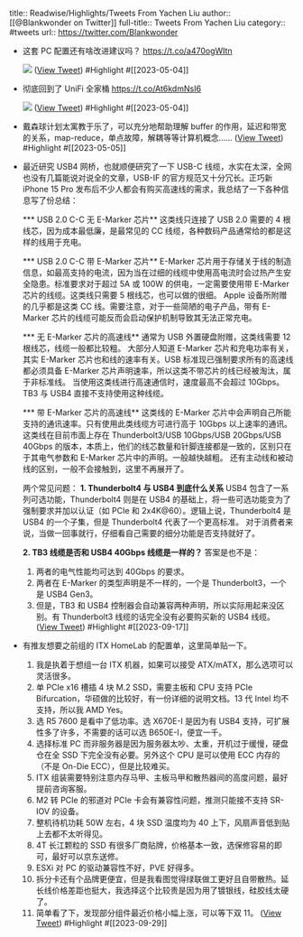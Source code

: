 title:: Readwise/Highlights/Tweets From Yachen Liu
author:: [[@Blankwonder on Twitter]]
full-title:: Tweets From Yachen Liu
category:: #tweets
url:: https://twitter.com/Blankwonder

- 这套 PC 配置还有啥改进建议吗？ https://t.co/a470ogWItn
  
  ![](https://pbs.twimg.com/media/Fu9QuGhaAAE5Y9p.jpg) ([View Tweet](https://twitter.com/Blankwonder/status/1652628349204963330)) #Highlight #[[2023-05-04]]
- 彻底回到了 UniFi 全家桶 https://t.co/At6kdmNsI6
  
  ![](https://pbs.twimg.com/media/FpDkbKYaQAATOhw.jpg) ([View Tweet](https://twitter.com/Blankwonder/status/1626050629667020805)) #Highlight #[[2023-05-04]]
- 戴森球计划太寓教于乐了，可以充分地帮助理解 buffer 的作用，延迟和带宽的关系，map-reduce，单点故障，解耦等等计算机概念…… ([View Tweet](https://twitter.com/Blankwonder/status/1654391082002812929)) #Highlight #[[2023-05-05]]
- 最近研究 USB4 网桥，也就顺便研究了一下 USB-C 线缆，水实在太深，全网也没有几篇能说对说全的文章，USB-IF 的官方规范又十分冗长。正巧新 iPhone 15 Pro 发布后不少人都会有购买高速线的需求，我总结了一下各种信息写了份总结：
  
  *** USB 2.0 C-C 无 E-Marker 芯片**
  这类线只连接了 USB 2.0 需要的 4 根线芯，因为成本最低廉，是最常见的 CC 线缆，各种数码产品通常给的都是这样的线用于充电。
  
  *** USB 2.0 C-C 带 E-Marker 芯片**
  E-Marker 芯片用于存储关于线的制造信息，如最高支持的电流，因为当在过细的线缆中使用高电流时会过热产生安全隐患。标准要求对于超过 5A 或 100W 的供电，一定需要使用带 E-Marker 芯片的线缆。这类线只需要 5 根线芯，也可以做的很细。
  Apple 设备所附赠的几乎都是这类 CC 线。需要注意，对于一些简陋的电子产品，带有 E-Marker 芯片的线缆可能反而会启动保护机制导致其无法正常充电。
  
  *** 无 E-Marker 芯片的高速线**
  通常为 USB 外置硬盘附赠，这类线需要 12 根线芯，线缆一般都比较粗。
  大部分人知道 E-Marker 芯片和充电功率有关，其实 E-Marker 芯片也和线的速率有关。USB 标准现已强制要求所有的高速线都必须具备 E-Marker 芯片声明速率，所以这类不带芯片的线已经被淘汰，属于非标准线。
  当使用这类线进行高速通信时，速度最高不会超过 10Gbps。TB3 与 USB4 直接不支持使用这种线缆。
  
  *** 带 E-Marker 芯片的高速线**
  这类线的 E-Marker 芯片中会声明自己所能支持的通讯速率。只有使用此类线缆方可进行高于 10Gbps 以上速率的通讯。
  这类线在目前市面上存在 Thunderbolt3/USB 10Gbps/USB 20Gbps/USB 40Gbps 的版本，本质上，他们的线芯数量和针脚连接都是一致的，区别只在于其电气参数和 E-Marker 芯片中的声明。一般越快越粗。
  还有主动线和被动线的区别，一般不会接触到，这里不再展开了。
  
  两个常见问题：
  **1. Thunderbolt4 与 USB4 到底什么关系**
  USB4 包含了一系列可选功能，Thunderbolt4 则是在 USB4 的基础上，将一些可选功能变为了强制要求并加以认证（如 PCIe 和 2x4K@60）。逻辑上说，Thunderbolt4 是 USB4 的一个子集，但是 Thunderbolt4 代表了一个更高标准。
  对于消费者来说，当做一回事就行，仔细看自己需要的细分功能是否支持就好了。
  
  **2. TB3 线缆是否和 USB4 40Gbps 线缆是一样的？**
  答案是也不是：
  1. 两者的电气性能均可达到 40Gbps 的要求。
  2. 两者在 E-Marker 的类型声明是不一样的，一个是 Thunderbolt3，一个是 USB4 Gen3。
  3. 但是，TB3 和 USB4 控制器会自动兼容两种声明，所以实际用起来没区别。有 Thunderbolt3 线缆的话完全没有必要购买新的 USB4 线缆。 ([View Tweet](https://twitter.com/Blankwonder/status/1703046503286378930)) #Highlight #[[2023-09-17]]
- 有推友想要之前组的 ITX HomeLab 的配置单，这里简单贴一下。
  1. 我是执着于想组一台 ITX 机器，如果可以接受 ATX/mATX，那么选项可以灵活很多。
  2. 单 PCIe x16 槽插 4 块 M.2 SSD，需要主板和 CPU 支持 PCIe Bifurcation，华硕做的比较好，有一份详细的说明文档。13 代 Intel 均不支持，所以我 AMD Yes。
  3. 选 R5 7600 是看中了低功率。选 X670E-I 是因为有 USB4 支持，可扩展性多了许多，不需要的话可以选 B650E-I，便宜一千。
  4. 选择标准 PC 而非服务器是因为服务器太吵、太重，开机过于缓慢，硬盘仓在全 SSD 下完全没有必要。另外这个 CPU 是可以使用 ECC 内存的（不是 On-Die ECC），但是比较难买。
  5. ITX 组装需要特别注意内存马甲、主板马甲和散热器间的高度问题，最好提前咨询客服。
  6. M2 转 PCIe 的邪道对 PCIe 卡会有兼容性问题，推测只能接不支持 SR-IOV 的设备。
  7. 整机待机功耗 50W 左右，4 块 SSD 温度均为 40 上下，风扇声音低到贴上去都不太听得见。
  8. 4T 长江颗粒的 SSD 有很多厂商贴牌，价格基本一致，选保修容易的即可，最好可以京东送修。
  9. ESXi 对 PC 的驱动兼容性不好，PVE 好得多。
  10. 拆分卡还有个品牌更便宜，但是我看图觉得绿联做工更好且自带散热。延长线价格差距也挺大，我选择这个比较贵是因为用了镀银线，硅胶线太硬了。
  11. 简单看了下，发现部分组件最近价格小幅上涨，可以等下双 11。 ([View Tweet](https://twitter.com/Blankwonder/status/1707614226326679844)) #Highlight #[[2023-09-29]]